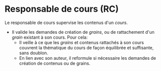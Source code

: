 # Responsable de cours (RC)
Le responsable de cours supervise les contenus d'un *cours*.
* Il valide les demandes de création de *grains*, ou de rattachement d'un *grain* existant à son cours. Pour cela:
  * Il veille à ce que les *grains* et contenus rattachés à son cours couvrent la thématique du cours de façon équilibrée et suffisante, sans doublon.
  * En lien avec son auteur, il reformule si nécessaire les demandes de création de contenus ou de grains.
